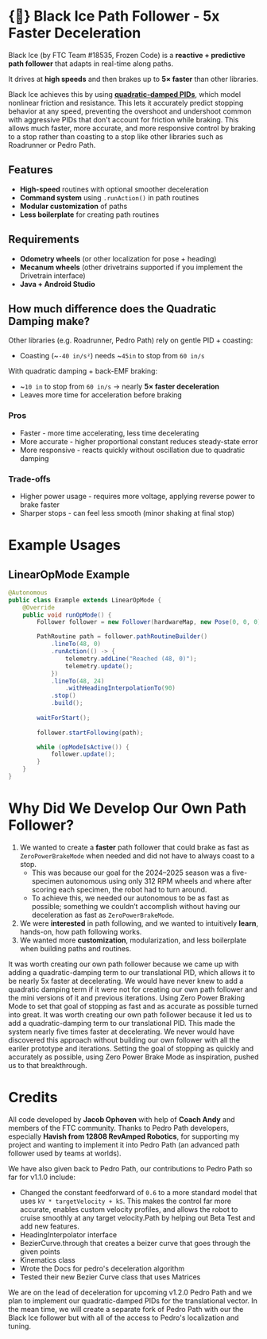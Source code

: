# {🧊} Black Ice Path Follower - 5x Faster Deceleration

Black Ice (by FTC Team #18535, Frozen Code) is a **reactive + predictive path follower** that adapts in real-time along paths.

It drives at **high speeds** and then brakes up to **5× faster** than other libraries.

Black Ice achieves this by using [**quadratic-damped PIDs**](https://github.com/TeamFrozenCodeFTC/Black-Ice-Path-Follower/blob/main/TeamCode/src/main/java/org/firstinspires/ftc/blackice/docs/quadratic-damping-pid.md#our-key-innovation-the-quadratic-damped-pid), which model nonlinear friction and resistance. This lets it accurately predict stopping behavior at any speed, preventing the overshoot and undershoot common with aggressive PIDs that don't account for friction while braking. This allows much faster, more accurate, and more responsive control by braking to a stop rather than coasting to a stop like other libraries such as Roadrunner or Pedro Path.

## Features
- **High-speed** routines with optional smoother deceleration
- **Command system** using `.runAction()` in path routines
- **Modular customization** of paths
- **Less boilerplate** for creating path routines

## Requirements
- **Odometry wheels** (or other localization for pose + heading)
- **Mecanum wheels** (other drivetrains supported if you implement the Drivetrain interface)
- **Java + Android Studio**

## How much difference does the Quadratic Damping make?
Other libraries (e.g. Roadrunner, Pedro Path) rely on gentle PID + coasting:

- Coasting (~`-40 in/s²`) needs ~`45in` to stop from `60 in/s`

With quadratic damping + back-EMF braking:

- ~`10 in` to stop from `60 in/s` → nearly **5× faster deceleration**
- Leaves more time for acceleration before braking

### Pros
- Faster - more time accelerating, less time decelerating
- More accurate - higher proportional constant reduces steady-state error
- More responsive - reacts quickly without oscillation due to quadratic damping

### Trade-offs
- Higher power usage - requires more voltage, applying reverse power to brake faster
- Sharper stops - can feel less smooth (minor shaking at final stop)


# Example Usages

## LinearOpMode Example

```java
@Autonomous
public class Example extends LinearOpMode {
    @Override
    public void runOpMode() {
        Follower follower = new Follower(hardwareMap, new Pose(0, 0, 0));

        PathRoutine path = follower.pathRoutineBuilder()
            .lineTo(48, 0)
            .runAction(() -> {
                telemetry.addLine("Reached (48, 0)");
                telemetry.update();
            })
            .lineTo(48, 24)
                .withHeadingInterpolationTo(90)
            .stop()
            .build();
        
        waitForStart();
        
        follower.startFollowing(path);

        while (opModeIsActive()) {
            follower.update();
        }
    }
}

```

# Why Did We Develop Our Own Path Follower?

1. We wanted to create a **faster** path follower that could brake as fast as `ZeroPowerBrakeMode` when needed and did not have to always coast to a stop.
   - This was because our goal for the 2024–2025 season was a five-specimen autonomous using only 312 RPM wheels and where after scoring each specimen, the robot had to turn around. 
   - To achieve this, we needed our autonomous to be as fast as possible; something we couldn’t accomplish without having our deceleration as fast as `ZeroPowerBrakeMode`.
2. We were **interested** in path following, and we wanted to intuitively **learn**, hands-on, how path following works.
3. We wanted more **customization**, modularization, and less boilerplate when building paths and routines.

It was worth creating our own path follower because we came up with adding a quadratic-damping term to our translational PID, which allows it to be nearly 5x faster at decelerating.
We would have never knew to add a quadratic damping term if it were not for creating our own path follower and the mini versions of it and previous iterations. Using Zero Power Braking Mode to set that goal of stopping as fast and as accurate as possible turned into great.
It was worth creating our own path follower because it led us to add a quadratic-damping term to our translational PID. This made the system nearly five times faster at decelerating. We never would have discovered this approach without building our own follower with all the eariler prototype and iterations. Setting the goal of stopping as quickly and accurately as possible, using Zero Power Brake Mode as inspiration, pushed us to that breakthrough.

# Credits

All code developed by **Jacob Ophoven** with help of **Coach Andy** and members of the FTC community.
Thanks to Pedro Path developers, especially **Havish from 12808 RevAmped Robotics**, for supporting my project and wanting to implement it into Pedro Path (an advanced path follower used by teams at worlds).

We have also given back to Pedro Path, our contributions to Pedro Path so far for v1.1.0 include:
- Changed the constant feedforward of `0.6` to a more standard model that uses `kV * targetVelocity + kS`. This makes the control far more accurate, enables custom velocity profiles, and allows the robot to cruise smoothly at any target velocity.Path by helping out Beta Test and add new features.
- HeadingInterpolator interface
- BezierCurve.through that creates a beizer curve that goes through the given points
- Kinematics class
- Wrote the Docs for pedro's deceleration algorithm
- Tested their new Bezier Curve class that uses Matrices

We are on the lead of deceleration for upcoming v1.2.0 Pedro Path and we plan to implement our quadratic-damped PIDs for the translational vector.
In the mean time, we will create a separate fork of Pedro Path with our the Black Ice follower but with all of the access to Pedro's localization and tuning.
